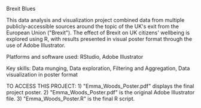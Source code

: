 Brexit Blues

This data analysis and visualization project combined data from multiple publicly-accessible sources around the topic of the UK's exit from the European Union ("Brexit"). The effect of Brexit on UK citizens' wellbeing is explored using R, with results presented in visual poster format through the use of Adobe Illustrator.

Platforms and software used: RStudio, Adobe Illustrator

Key skills: Data munging, Data exploration, Filtering and Aggregation, Data visualization in poster format

TO ACCESS THIS PROJECT: 1) "Emma_Woods_Poster.pdf" displays the final project poster. 2) "Emma_Woods_Poster.pdf" is the original Adobe Illustrator file. 3) "Emma_Woods_Poster.R" is the final R script.
